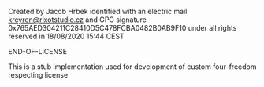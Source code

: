 Created by Jacob Hrbek identified with an electric mail <kreyren@rixotstudio.cz> and GPG signature 0x765AED304211C28410D5C478FCBA0482B0AB9F10 under all rights reserved in 18/08/2020 15:44 CEST

END-OF-LICENSE

This is a stub implementation used for development of custom four-freedom respecting license

